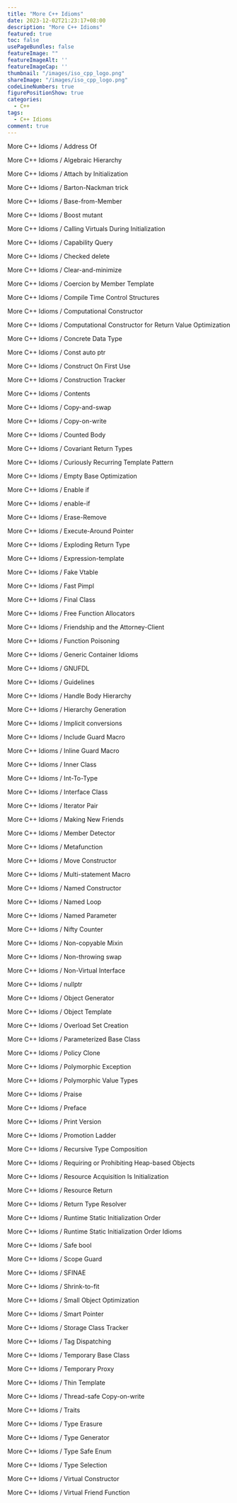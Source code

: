 ```yaml
---
title: "More C++ Idioms"
date: 2023-12-02T21:23:17+08:00
description: "More C++ Idioms"
featured: true
toc: false
usePageBundles: false
featureImage: ""
featureImageAlt: ''
featureImageCap: ''
thumbnail: "/images/iso_cpp_logo.png"
shareImage: "/images/iso_cpp_logo.png"
codeLineNumbers: true
figurePositionShow: true
categories:
  - C++
tags:
  - C++ Idioms
comment: true
---
```


More C++ Idioms / Address Of

More C++ Idioms / Algebraic Hierarchy

More C++ Idioms / Attach by Initialization

More C++ Idioms / Barton-Nackman trick

More C++ Idioms / Base-from-Member

More C++ Idioms / Boost mutant

More C++ Idioms / Calling Virtuals During Initialization

More C++ Idioms / Capability Query

More C++ Idioms / Checked delete

More C++ Idioms / Clear-and-minimize

More C++ Idioms / Coercion by Member Template

More C++ Idioms / Compile Time Control Structures

More C++ Idioms / Computational Constructor

More C++ Idioms / Computational Constructor for Return Value Optimization

More C++ Idioms / Concrete Data Type

More C++ Idioms / Const auto ptr

More C++ Idioms / Construct On First Use

More C++ Idioms / Construction Tracker

More C++ Idioms / Contents

More C++ Idioms / Copy-and-swap

More C++ Idioms / Copy-on-write

More C++ Idioms / Counted Body

More C++ Idioms / Covariant Return Types

More C++ Idioms / Curiously Recurring Template Pattern

More C++ Idioms / Empty Base Optimization

More C++ Idioms / Enable if

More C++ Idioms / enable-if

More C++ Idioms / Erase-Remove

More C++ Idioms / Execute-Around Pointer

More C++ Idioms / Exploding Return Type

More C++ Idioms / Expression-template

More C++ Idioms / Fake Vtable

More C++ Idioms / Fast Pimpl

More C++ Idioms / Final Class

More C++ Idioms / Free Function Allocators

More C++ Idioms / Friendship and the Attorney-Client

More C++ Idioms / Function Poisoning

More C++ Idioms / Generic Container Idioms

More C++ Idioms / GNUFDL

More C++ Idioms / Guidelines

More C++ Idioms / Handle Body Hierarchy

More C++ Idioms / Hierarchy Generation

More C++ Idioms / Implicit conversions

More C++ Idioms / Include Guard Macro

More C++ Idioms / Inline Guard Macro

More C++ Idioms / Inner Class

More C++ Idioms / Int-To-Type

More C++ Idioms / Interface Class

More C++ Idioms / Iterator Pair

More C++ Idioms / Making New Friends

More C++ Idioms / Member Detector

More C++ Idioms / Metafunction

More C++ Idioms / Move Constructor

More C++ Idioms / Multi-statement Macro

More C++ Idioms / Named Constructor

More C++ Idioms / Named Loop

More C++ Idioms / Named Parameter

More C++ Idioms / Nifty Counter

More C++ Idioms / Non-copyable Mixin

More C++ Idioms / Non-throwing swap

More C++ Idioms / Non-Virtual Interface

More C++ Idioms / nullptr

More C++ Idioms / Object Generator

More C++ Idioms / Object Template

More C++ Idioms / Overload Set Creation

More C++ Idioms / Parameterized Base Class

More C++ Idioms / Policy Clone

More C++ Idioms / Polymorphic Exception

More C++ Idioms / Polymorphic Value Types

More C++ Idioms / Praise

More C++ Idioms / Preface

More C++ Idioms / Print Version

More C++ Idioms / Promotion Ladder

More C++ Idioms / Recursive Type Composition

More C++ Idioms / Requiring or Prohibiting Heap-based Objects

More C++ Idioms / Resource Acquisition Is Initialization

More C++ Idioms / Resource Return

More C++ Idioms / Return Type Resolver

More C++ Idioms / Runtime Static Initialization Order

More C++ Idioms / Runtime Static Initialization Order Idioms

More C++ Idioms / Safe bool

More C++ Idioms / Scope Guard

More C++ Idioms / SFINAE

More C++ Idioms / Shrink-to-fit

More C++ Idioms / Small Object Optimization

More C++ Idioms / Smart Pointer

More C++ Idioms / Storage Class Tracker

More C++ Idioms / Tag Dispatching

More C++ Idioms / Temporary Base Class

More C++ Idioms / Temporary Proxy

More C++ Idioms / Thin Template

More C++ Idioms / Thread-safe Copy-on-write

More C++ Idioms / Traits

More C++ Idioms / Type Erasure

More C++ Idioms / Type Generator

More C++ Idioms / Type Safe Enum

More C++ Idioms / Type Selection

More C++ Idioms / Virtual Constructor

More C++ Idioms / Virtual Friend Function
